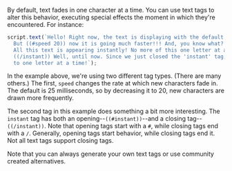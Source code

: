 By default, text fades in one character at a time. You can use text tags to alter this behavior, executing special effects the moment in which they're encountered. For instance:

```js
script.text(`Hello! Right now, the text is displaying with the default behavior.
  But ((#speed 20)) now it is going much faster!!! And, you know what? ((#instant))
  All this text is appearing instantly! No more of this one letter at a time business!
  ((/instant)) Well, until now. Since we just closed the 'instant' tag, it's back
  to one letter at a time!`);
```

In the example above, we're using two different tag types. (There are many others.) The first, `speed` changes the rate at which new characters fade in. The default is 25 milliseconds, so by decreasing it to 20, new characters are drawn more frequently.

The second tag in this example does something a bit more interesting. The `instant` tag has both an opening--`((#instant))`--and a closing tag--`((/instant))`. Note that opening tags start with a `#`, while closing tags end with a `/`. Generally, opening tags start behavior, while closing tags end it. Not all text tags support closing tags.

Note that you can always generate your own text tags or use community created alternatives.
